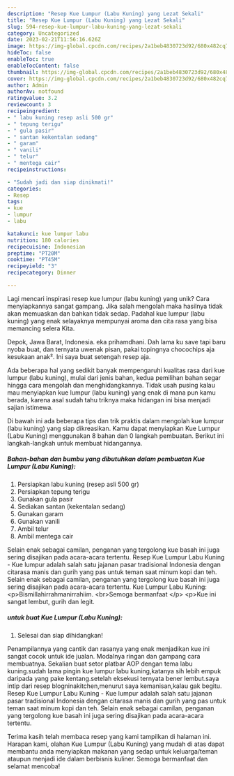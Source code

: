 ```yaml
---
description: "Resep Kue Lumpur (Labu Kuning) yang Lezat Sekali"
title: "Resep Kue Lumpur (Labu Kuning) yang Lezat Sekali"
slug: 594-resep-kue-lumpur-labu-kuning-yang-lezat-sekali
category: Uncategorized
date: 2023-02-21T11:56:16.626Z
image: https://img-global.cpcdn.com/recipes/2a1beb4830723d92/680x482cq70/kue-lumpur-labu-kuning-foto-resep-utama.jpg
hideToc: false
enableToc: true
enableTocContent: false
thumbnail: https://img-global.cpcdn.com/recipes/2a1beb4830723d92/680x482cq70/kue-lumpur-labu-kuning-foto-resep-utama.jpg
cover: https://img-global.cpcdn.com/recipes/2a1beb4830723d92/680x482cq70/kue-lumpur-labu-kuning-foto-resep-utama.jpg
author: Admin
authorAv: notfound
ratingvalue: 3.2
reviewcount: 3
recipeingredient:
- " labu kuning resep asli 500 gr"
- " tepung terigu"
- " gula pasir"
- " santan kekentalan sedang"
- " garam"
- " vanili"
- " telur"
- " mentega cair"
recipeinstructions:

- "Sudah jadi dan siap dinikmati!"
categories:
- Resep
tags:
- kue
- lumpur
- labu

katakunci: kue lumpur labu 
nutrition: 180 calories
recipecuisine: Indonesian
preptime: "PT20M"
cooktime: "PT45M"
recipeyield: "3"
recipecategory: Dinner

---
```





Lagi mencari inspirasi resep kue lumpur (labu kuning) yang unik? Cara menyiapkannya sangat gampang. Jika salah mengolah maka hasilnya tidak akan memuaskan dan bahkan tidak sedap. Padahal kue lumpur (labu kuning) yang enak selayaknya mempunyai aroma dan cita rasa yang bisa memancing selera Kita.





Depok, Jawa Barat, Indonesia. eka prihamdhani. Dah lama ku save tapi baru nyoba buat, dan ternyata uwenak pisan, pakai topingnya chocochips aja kesukaan anak². Ini saya buat setengah resep aja.

Ada beberapa hal yang sedikit banyak mempengaruhi kualitas rasa dari kue lumpur (labu kuning), mulai dari jenis bahan, kedua pemilihan bahan segar hingga cara mengolah dan menghidangkannya. Tidak usah pusing kalau mau menyiapkan kue lumpur (labu kuning) yang enak di mana pun kamu berada, karena asal sudah tahu triknya maka hidangan ini bisa menjadi sajian istimewa.






Di bawah ini ada beberapa tips dan trik praktis dalam mengolah kue lumpur (labu kuning) yang siap dikreasikan. Kamu dapat menyiapkan Kue Lumpur (Labu Kuning) menggunakan 8 bahan dan 0 langkah pembuatan. Berikut ini langkah-langkah untuk membuat hidangannya.

<!--inarticleads1-->

##### Bahan-bahan dan bumbu yang dibutuhkan dalam pembuatan Kue Lumpur (Labu Kuning):

1. Persiapkan  labu kuning (resep asli 500 gr)
1. Persiapkan  tepung terigu
1. Gunakan  gula pasir
1. Sediakan  santan (kekentalan sedang)
1. Gunakan  garam
1. Gunakan  vanili
1. Ambil  telur
1. Ambil  mentega cair


Selain enak sebagai camilan, penganan yang tergolong kue basah ini juga sering disajikan pada acara-acara tertentu. Resep Kue Lumpur Labu Kuning - Kue lumpur adalah salah satu jajanan pasar tradisional Indonesia dengan citarasa manis dan gurih yang pas untuk teman saat minum kopi dan teh. Selain enak sebagai camilan, penganan yang tergolong kue basah ini juga sering disajikan pada acara-acara tertentu. Kue Lumpur Labu Kuning: &lt;p&gt;Bismillahirrahmanirrahiim. &lt;br&gt;Semoga bermanfaat &lt;/p&gt; &lt;p&gt;Kue ini sangat lembut, gurih dan legit. 

<!--inarticleads2-->

#####  untuk buat Kue Lumpur (Labu Kuning):


1. Selesai dan siap dihidangkan!

Penampilannya yang cantik dan rasanya yang enak menjadikan kue ini sangat cocok untuk ide jualan. Modalnya ringan dan gampang cara membuatnya. Sekalian buat setor platbar AOP dengan tema labu kuning.sudah lama pingin kue lumpur labu kuning,katanya sih lebih empuk daripada yang pake kentang.setelah eksekusi ternyata bener lembut.saya intip dari resep blogninakitchen,menurut saya kemanisan,kalau gak begitu. Resep Kue Lumpur Labu Kuning - Kue lumpur adalah salah satu jajanan pasar tradisional Indonesia dengan citarasa manis dan gurih yang pas untuk teman saat minum kopi dan teh. Selain enak sebagai camilan, penganan yang tergolong kue basah ini juga sering disajikan pada acara-acara tertentu. 

Terima kasih telah membaca resep yang kami tampilkan di halaman ini. Harapan kami, olahan Kue Lumpur (Labu Kuning) yang mudah di atas dapat membantu anda menyiapkan makanan yang sedap untuk keluarga/teman ataupun menjadi ide dalam berbisnis kuliner. Semoga bermanfaat dan selamat mencoba!
